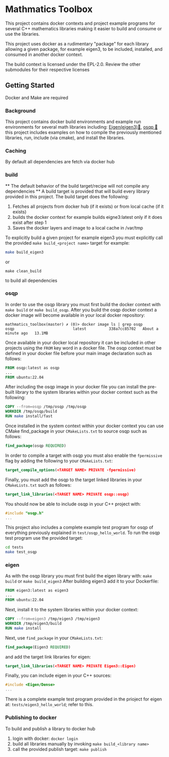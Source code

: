 # Mathmatics Toolbox 
This project contains docker contexts and project example programs for several 
C++ mathematics libraries making it easier to build and consume or use the
libraries.

This project uses docker as a rudimentary "package" for each library allowing 
a given package, for example eigen3, to be included, installed, and consumed in 
another docker context.

The build context is licensed under the EPL-2.0. Review the other submodules for their respective licenses 

## Getting Started
Docker and Make are required

### Background
This project contains docker build environments and example run environments
for several math libraries including: 
[Eigen(eigen3)🔗](https://eigen.tuxfamily.org/), [osqp 🔗](https://osqp.org/) 
this project includes examples on how to compile the previously mentioned 
libraries, run, include (via cmake), and install the libraries.


### Caching
By default all dependencies are fetch via docker hub

### build
** The default behavior of the build target/recipe will not compile any dependencies **
A build target is provided that will build every library provided in this 
project. The build target does the following:
1. Fetches all projects from docker hub (if it exists) or from local cache 
(if it exists)
2. builds the docker context for example builds eigne3:latest only if it does
   exist after step 1 
3. Saves the docker layers and image to a local cache in /var/tmp

To explicitly build a given project for example eigen3 you must explicitly call
the provided `make build_<project name>` target for example:
```bash
make build_eigen3
```
or 
```
make clean_build
```
to build all dependencies


### osqp
In order to use the osqp library you must first build the docker context
with `make build` or `make build_osqp`. After you build the osqp docker
context a docker image will become available in your local docker repository:
```
mathmatics_toolbox(master) ✗ (0)> docker image ls | grep osqp
osqp                          latest          338a7cc85702   About a minute ago   13.1MB
```
Once available in your docker local repository it can be included in other
projects using the `FROM` key word in a docker file. The osqp context must
be defined in your docker file before your main image declaration such as
follows:
```Dockerfile
FROM osqp:latest as osqp 
...
FROM ubuntu:22.04
```
After including the osqp image in your docker file you can install the pre-built
library to the system libraries within your docker context such as the
following:
```Dockerfile
COPY --from=osqp /tmp/osqp /tmp/osqp 
WORKDIR /tmp/osqp/build
RUN make install/fast
```
Once installed in the system context within your docker context you can use
CMake find_package in your `CMakeLists.txt` to source osqp such as follows:
```cmake
find_package(osqp REQUIRED)
```
In order to compile a target with osqp you must also enable the `fpermissive`
flag by adding the following to your `CMakeLists.txt`:
```cmake
target_compile_options(<TARGET NAME> PRIVATE -fpermissive)
```
Finally, you must add the osqp to the target linked libraries in your
`CMakeLists.txt` such as follows:

```cmake
target_link_libraries(<TARGET NAME> PRIVATE osqp::osqp)
```

You should now be able to include osqp in your C++ project with:
```C++
#include "osqp.h"
...
```

This project also includes a complete example test program for osqp of 
everything previously explained in `test/osqp_hello_world`. To run the osqp test
program use the provided target:
```bash
cd tests
make test_osqp
```


### eigen
As with the osqp library you must first build the eigen library with: 
`make build` or `make build_eigen3`
After building eigen3 add it to your Dockerfile:
```Dockerfile
FROM eigen3:latest as eigen3 
...
FROM ubuntu:22.04
```
Next, install it to the system libraries within your docker context:
```Dockerfile
COPY --from=eigen3 /tmp/eigen3 /tmp/eigen3 
WORKDIR /tmp/eigen3/build
RUN make install
```
Next, use `find_package` in your `CMakeLists.txt`:
```cmake
find_package(Eigen3 REQUIRED)
```
and add the target link libraries for eigen:
```cmake
target_link_libraries(<TARGET NAME> PRIVATE Eigen3::Eigen)
```
Finally, you can include eigen in your C++ sources:
```C++
#include <Eigen/Dense>
...
```
There is a complete example test program provided in the prioject for eigen at:
`tests/eigen3_hello_world`; refer to this.

### Publishing to docker
To build and publish a library to docker hub
1. login with docker: `docker login`
2. build all libraries manually by invoking `make build_<library name>`
3. call the provided publish target: `make publish`
